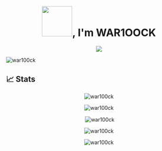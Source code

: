  <!-- markdownlint-disable MD033 MD041-->
<h1 align="center"><img src="https://i.pinimg.com/originals/43/ff/3d/43ff3de23a2e7f94e7cefd8fbe1604a2.gif" width="82">, I'm WAR1OOCK</h1>

<p align="center">
  <img src="https://readme-typing-svg.herokuapp.com/?lines=Welcome+to+my+Github+Profile!&size=25&color=1366F7font=Fira%20Code&center=true&width=480&height=70">
</p>          
           
<p align="left"> <img src="https://komarev.com/ghpvc/?username=war100ck&label=Profile%20views&color=0e75b6&style=flat" alt="war100ck" /> </p>

## 📈 Stats
<p align="center"> <img src="https://github-profile-trophy.vercel.app/?username=war100ck&theme=onedark&margin-w=8&column=8&no-bg=true&no-frame=true" alt="war100ck" /> </p>
<p align="center"> <img src="https://github-profile-trophy.vercel.app/?username=war100ck&theme=onedark&margin-w=9&column=8&no-bg=true&no-frame=true" alt="war100ck" /> </p>
<!-- 
<p align="left">
  <img alig src="https://github-profile-trophy.vercel.app/?username=war100ck&column=7&rank=SSS,SS,S,AAA,AA,A,B,C" />
  <img alig src="https://github-profile-trophy.vercel.app/?username=rwar100ck-ma&theme=onedark />
</p>
-->
<div align="center">
<p>&nbsp;<img align="center" src="https://github-readme-stats.vercel.app/api?username=war100ck&show_icons=true&locale=ru&theme=onedark&hide_border=true" alt="war100ck" />
<!--<img src="https://sophieswebsitehome.files.wordpress.com/2018/09/giphy.gif" height=84/>--></p>

<p><img align="center" src="https://github-readme-streak-stats.herokuapp.com/?user=war100ck&locale=ru&theme=onedark&hide_border=true" alt="war100ck" />
<!--<img src="https://ic.pics.livejournal.com/tanjand/44781189/9446548/9446548_original.gif" height=104/>--></p>

<p><img align="center" src="https://github-readme-stats.vercel.app/api/top-langs?username=war100ck&locale=ru&show_icons=true&layout=compact&theme=onedark&hide_border=true" alt="war100ck" /></p>
 </div>
